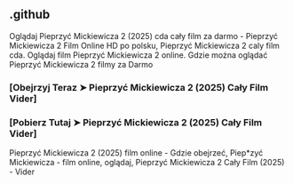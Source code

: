 ## .github

Oglądaj Pieprzyć Mickiewicza 2 (2025) cda cały film za darmo - Pieprzyć Mickiewicza 2 Film Online HD po polsku, Pieprzyć Mickiewicza 2 caly film cda. Oglądaj film Pieprzyć Mickiewicza 2 online. Gdzie można oglądać Pieprzyć Mickiewicza 2 filmy za Darmo

### [Obejrzyj Teraz ➤ Pieprzyć Mickiewicza 2 (2025) Cały Film Vider]

### [Pobierz Tutaj ➤ Pieprzyć Mickiewicza 2 (2025) Cały Film Vider]

Pieprzyć Mickiewicza 2 (2025) film online - Gdzie obejrzeć, Piep*zyć Mickiewicza - film online, oglądaj, Pieprzyć Mickiewicza 2 Cały Film (2025) - Vider
